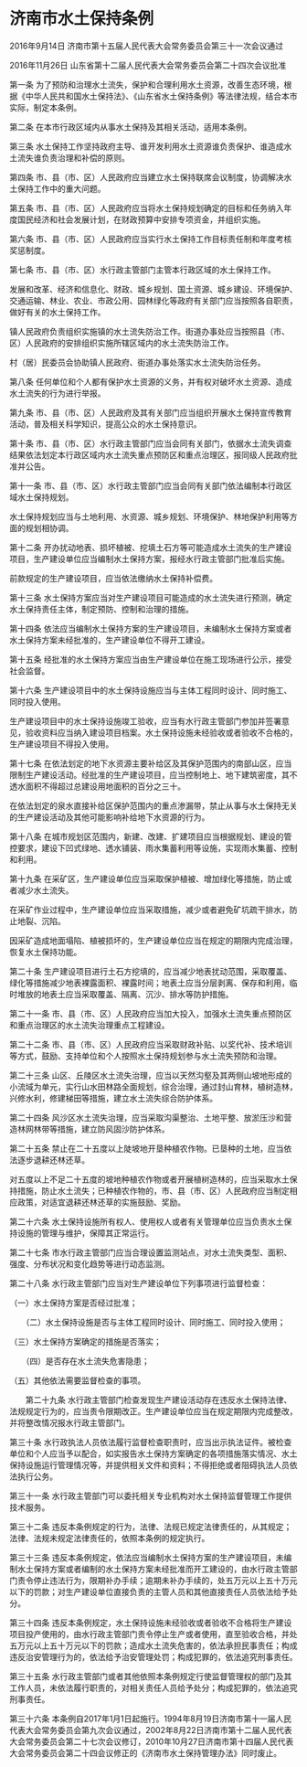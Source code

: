 # 济南市水土保持条例

2016年9月14日 济南市第十五届人民代表大会常务委员会第三十一次会议通过

2016年11月26日 山东省第十二届人民代表大会常务委员会第二十四次会议批准

<!-- INFO END -->

第一条 为了预防和治理水土流失，保护和合理利用水土资源，改善生态环境，根据《中华人民共和国水土保持法》、《山东省水土保持条例》等法律法规，结合本市实际，制定本条例。

第二条 在本市行政区域内从事水土保持及其相关活动，适用本条例。

第三条 水土保持工作坚持政府主导、谁开发利用水土资源谁负责保护、谁造成水土流失谁负责治理和补偿的原则。

第四条 市、县（市、区）人民政府应当建立水土保持联席会议制度，协调解决水土保持工作中的重大问题。

第五条 市、县（市、区）人民政府应当将水土保持规划确定的目标和任务纳入年度国民经济和社会发展计划，在财政预算中安排专项资金，并组织实施。

第六条 市、县（市、区）人民政府应当实行水土保持工作目标责任制和年度考核奖惩制度。

第七条 市、县（市、区）水行政主管部门主管本行政区域的水土保持工作。

发展和改革、经济和信息化、财政、城乡规划、国土资源、城乡建设、环境保护、交通运输、林业、农业、市政公用、园林绿化等政府有关部门应当按照各自职责，做好有关的水土保持工作。

镇人民政府负责组织实施镇的水土流失防治工作。街道办事处应当按照县（市、区）人民政府的安排组织实施所辖区域内的水土流失防治工作。

村（居）民委员会协助镇人民政府、街道办事处落实水土流失防治任务。

第八条 任何单位和个人都有保护水土资源的义务，并有权对破坏水土资源、造成水土流失的行为进行举报。

第九条 市、县（市、区）人民政府及其有关部门应当组织开展水土保持宣传教育活动，普及相关科学知识，提高公众的水土保持意识。

第十条 市、县（市、区）水行政主管部门应当会同有关部门，依据水土流失调查结果依法划定本行政区域内水土流失重点预防区和重点治理区，报同级人民政府批准并公告。

第十一条 市、县（市、区）水行政主管部门应当会同有关部门依法编制本行政区域水土保持规划。

水土保持规划应当与土地利用、水资源、城乡规划、环境保护、林地保护利用等方面的规划相协调。

第十二条 开办扰动地表、损坏植被、挖填土石方等可能造成水土流失的生产建设项目，生产建设单位应当编制水土保持方案，报经水行政主管部门批准后实施。

前款规定的生产建设项目，应当依法缴纳水土保持补偿费。

第十三条 水土保持方案应当对生产建设项目可能造成的水土流失进行预测，确定水土保持责任主体，制定预防、控制和治理的措施。

第十四条 依法应当编制水土保持方案的生产建设项目，未编制水土保持方案或者水土保持方案未经批准的，生产建设单位不得开工建设。

第十五条 经批准的水土保持方案应当由生产建设单位在施工现场进行公示，接受社会监督。

第十六条 生产建设项目中的水土保持设施应当与主体工程同时设计、同时施工、同时投入使用。

生产建设项目中的水土保持设施竣工验收，应当有水行政主管部门参加并签署意见，验收资料应当纳入建设项目档案。水土保持设施未经验收或者验收不合格的，生产建设项目不得投入使用。

第十七条 在依法划定的地下水资源主要补给区及其保护范围内的南部山区，应当限制生产建设活动。经批准的生产建设项目，应当控制地上、地下建筑密度，其不透水面积不得超过总建设用地面积的百分之三十。

在依法划定的泉水直接补给区保护范围内的重点渗漏带，禁止从事与水土保持无关的生产建设活动及其他可能影响补给地下水资源的行为。

第十八条 在城市规划区范围内，新建、改建、扩建项目应当根据规划、建设的管控要求，建设下凹式绿地、透水铺装、雨水集蓄利用等设施，实现雨水集蓄、控制和利用。

第十九条 在采矿区，生产建设单位应当采取保护植被、增加绿化等措施，防止或者减少水土流失。

在采矿作业过程中，生产建设单位应当采取措施，减少或者避免矿坑疏干排水，防止地裂、沉陷。

因采矿造成地面塌陷、植被损坏的，生产建设单位应当在规定的期限内完成治理，恢复水土保持功能。

第二十条 生产建设项目进行土石方挖填的，应当减少地表扰动范围，采取覆盖、绿化等措施减少地表裸露面积、裸露时间；地表土应当分层剥离、保存和利用，临时堆放的地表土应当采取覆盖、隔离、沉沙、排水等防护措施。

第二十一条 市、县（市、区）人民政府应当加大投入，加强水土流失重点预防区和重点治理区的水土流失治理重点工程建设。

第二十二条 市、县（市、区）人民政府应当采取财政补贴、以奖代补、技术培训等方式，鼓励、支持单位和个人按照水土保持规划参与水土流失预防和治理。

第二十三条 山区、丘陵区水土流失治理，应当以天然沟壑及其两侧山坡地形成的小流域为单元，实行山水田林路全面规划，综合治理，通过封山育林，植树造林，兴修水利，修建梯田等措施，建立水土流失综合防护体系。

第二十四条 风沙区水土流失治理，应当采取沟渠整治、土地平整、放淤压沙和营造林网林带等措施，建立防风固沙防护体系。

第二十五条 禁止在二十五度以上陡坡地开垦种植农作物。已垦种的土地，应当依法逐步退耕还林还草。

对五度以上不足二十五度的坡地种植农作物或者开展植树造林的，应当采取水土保持措施，防止水土流失；已种植农作物的，市、县（市、区）人民政府应当制定相应政策，对适宜退耕还林还草的实施鼓励、奖励。

第二十六条 水土保持设施所有权人、使用权人或者有关管理单位应当负责水土保持设施的管理与维护，保障其正常运行。

第二十七条 市水行政主管部门应当合理设置监测站点，对水土流失类型、面积、强度、分布状况和变化趋势等进行动态监测。

第二十八条 水行政主管部门应当对生产建设单位下列事项进行监督检查：

（一）水土保持方案是否经过批准；

　　（二）水土保持设施是否与主体工程同时设计、同时施工、同时投入使用；

（三）水土保持方案确定的措施是否落实；

　　（四）是否存在水土流失危害隐患；

（五）其他依法需要监督检查的事项。

　　第二十九条 水行政主管部门检查发现生产建设活动存在违反水土保持法律、法规规定行为的，应当责令限期改正。生产建设单位应当在规定期限内完成整改，并将整改情况报水行政主管部门。

第三十条 水行政执法人员依法履行监督检查职责时，应当出示执法证件。被检查单位和个人应当予以配合，如实报告水土保持方案确定的各项措施落实情况、水土保持设施运行管理情况等，并提供相关文件和资料；不得拒绝或者阻碍执法人员依法执行公务。

第三十一条 水行政主管部门可以委托相关专业机构对水土保持监督管理工作提供技术服务。

第三十二条 违反本条例规定的行为，法律、法规已规定法律责任的，从其规定；法律、法规未规定法律责任的，依照本条例的规定执行。

第三十三条 违反本条例规定，依法应当编制水土保持方案的生产建设项目，未编制水土保持方案或者编制的水土保持方案未经批准而开工建设的，由水行政主管部门责令停止违法行为，限期补办手续；逾期未补办手续的，处五万元以上五十万元以下的罚款；对生产建设单位直接负责的主管人员和其他直接责任人员依法给予处分。

第三十四条 违反本条例规定，水土保持设施未经验收或者验收不合格将生产建设项目投产使用的，由水行政主管部门责令停止生产或者使用，直至验收合格，并处五万元以上五十万元以下的罚款；造成水土流失危害的，依法承担民事责任；构成违反治安管理行为的，依法给予治安管理处罚；构成犯罪的，依法追究刑事责任。

第三十五条 水行政主管部门或者其他依照本条例规定行使监督管理权的部门及其工作人员，未依法履行职责的，对相关责任人员给予处分；构成犯罪的，依法追究刑事责任。

第三十六条 本条例自2017年1月1日起施行。1994年8月19日济南市第十一届人民代表大会常务委员会第九次会议通过，2002年8月22日济南市第十二届人民代表大会常务委员会第二十七次会议修订，2010年10月27日济南市第十四届人民代表大会常务委员会第二十四会议修正的《济南市水土保持管理办法》同时废止。